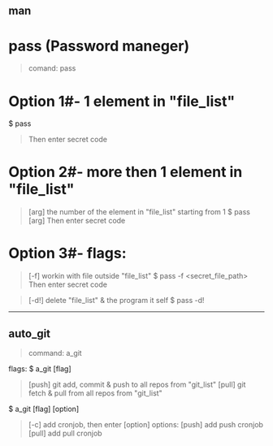 ## man

# pass (Password maneger)
> comand: pass

# Option 1#- 1 element in "file_list"
$ pass 
> Then enter secret code

# Option 2#- more then 1 element in "file_list"
> [arg] the number of the element in "file_list" starting from 1
$ pass [arg]
> Then enter secret code

# Option 3#- flags:
> [-f] workin with file outside "file_list"
$ pass -f <secret_file_path>
> Then enter secret code
    
> [-d!] delete "file_list" & the program it self
$ pass -d!
-------------------------------------------------------------------------------
## auto_git
> command: a_git

flags:
$ a_git [flag]
> [push] git add, commit & push to all repos from "git_list" 
> [pull] git fetch & pull from all repos from "git_list" 

$ a_git [flag] [option]
> [-c] add cronjob, then enter [option]
    options:
    [push] add push cronjob
    [pull] add pull cronjob
